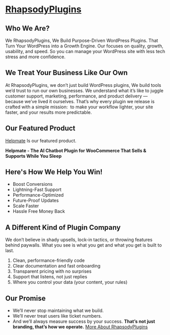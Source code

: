 # [RhapsodyPlugins](https://rhapsodyplugins.com/)

## Who We Are?
We RhapsodyPlugins, We Build Purpose-Driven WordPress Plugins. That Turn Your WordPress into a Growth Engine. Our focuses on quality, growth, usability, and speed. So you can manage your WordPress site with less tech stress and more confidence.
## We Treat Your Business Like Our Own
At RhapsodyPlugins, we don’t just build WordPress plugins, We build tools we’d trust to run our own businesses.
We understand what it’s like to juggle customer support, marketing, performance, and product delivery — because we’ve lived it ourselves. That’s why every plugin we release is crafted with a simple mission:  to make your workflow lighter, your site faster, and your results more predictable.

## Our Featured Product

[Helpmate](https://rhapsodyplugins.com/helpmate) Is our featured product. 

**Helpmate - The AI Chatbot Plugin for WooCommerce That Sells & Supports While You Sleep**

## Here's How We Help You Win!
- Boost Conversions
- Lightning-Fast Support
- Performance-Optimized
- Future-Proof Updates
- Scale Faster
- Hassle Free Money Back​

## A Different Kind of Plugin Company
We don’t believe in shady upsells, lock-in tactics, or throwing features behind paywalls. What you see is what you get and what you get is built to last.
1. Clean, performance-friendly code
2. Clear documentation and fast onboarding
3. Transparent pricing with no surprises
4. Support that listens, not just replies
5. Where you control your data (your content, your rules)

## Our Promise
- We’ll never stop maintaining what we build.
- We’ll never treat users like ticket numbers.
- And we’ll always measure success by your success.
**That’s not just branding, that’s how we operate.**
[More About RhapsodyPlugins](https://rhapsodyplugins.com/about/)
